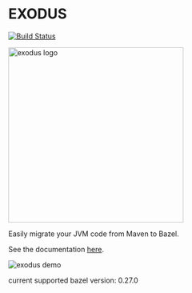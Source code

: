 # EXODUS

[![Build Status](https://travis-ci.com/wix/exodus.svg?branch=master)](https://travis-ci.com/wix/exodus)

<img src="https://github.com/wix/exodus/blob/master/docs/assets/img/Blue-short2.png" width="350" alt="exodus logo"/>

Easily migrate your JVM code from Maven to Bazel.

See the documentation [here](https://wix.github.io/exodus/). 

![exodus demo](https://github.com/wix/exodus/blob/master/docs/assets/img/exodus-demo.gif)

current supported bazel version: 0.27.0
